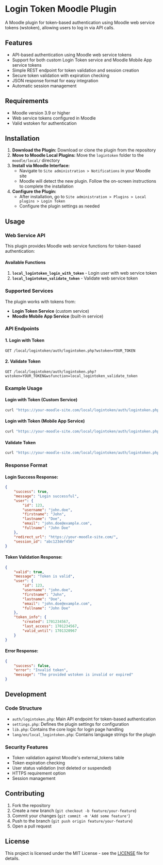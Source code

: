 
# Login Token Moodle Plugin

A Moodle plugin for token-based authentication using Moodle web service tokens (wstoken), allowing users to log in via API calls.

## Features

-   API-based authentication using Moodle web service tokens
-   Support for both custom Login Token service and Moodle Mobile App service tokens
-   Simple REST endpoint for token validation and session creation
-   Secure token validation with expiration checking
-   JSON response format for easy integration
-   Automatic session management

## Requirements

-   Moodle version 3.9 or higher
-   Web service tokens configured in Moodle
-   Valid wstoken for authentication

## Installation

1.  **Download the Plugin:** Download or clone the plugin from the repository
2.  **Move to Moodle Local Plugins:** Move the `logintoken` folder to the `moodle/local/` directory
3.  **Install via Moodle Interface:**
    -   Navigate to `Site administration > Notifications` in your Moodle site
    -   Moodle will detect the new plugin. Follow the on-screen instructions to complete the installation
4.  **Configure the Plugin:**
    -   After installation, go to `Site administration > Plugins > Local plugins > Login Token`
    -   Configure the plugin settings as needed

## Usage

### Web Service API

This plugin provides Moodle web service functions for token-based authentication:

#### Available Functions

1. **`local_logintoken_login_with_token`** - Login user with web service token
2. **`local_logintoken_validate_token`** - Validate web service token

### Supported Services

The plugin works with tokens from:
- **Login Token Service** (custom service)
- **Moodle Mobile App Service** (built-in service)

### API Endpoints

#### 1. Login with Token
```
GET /local/logintoken/auth/logintoken.php?wstoken=YOUR_TOKEN
```

#### 2. Validate Token
```
GET /local/logintoken/auth/logintoken.php?wstoken=YOUR_TOKEN&wsfunction=local_logintoken_validate_token
```

### Example Usage

#### Login with Token (Custom Service)
```bash
curl "https://your-moodle-site.com/local/logintoken/auth/logintoken.php?wstoken=abc123def456"
```

#### Login with Token (Mobile App Service)
```bash
curl "https://your-moodle-site.com/local/logintoken/auth/logintoken.php?wstoken=mobile_token_here"
```

#### Validate Token
```bash
curl "https://your-moodle-site.com/local/logintoken/auth/logintoken.php?wstoken=abc123def456&wsfunction=local_logintoken_validate_token"
```

### Response Format

#### Login Success Response:
```json
{
    "success": true,
    "message": "Login successful",
    "user": {
        "id": 123,
        "username": "john.doe",
        "firstname": "John",
        "lastname": "Doe",
        "email": "john.doe@example.com",
        "fullname": "John Doe"
    },
    "redirect_url": "https://your-moodle-site.com/",
    "session_id": "abc123def456"
}
```

#### Token Validation Response:
```json
{
    "valid": true,
    "message": "Token is valid",
    "user": {
        "id": 123,
        "username": "john.doe",
        "firstname": "John",
        "lastname": "Doe",
        "email": "john.doe@example.com",
        "fullname": "John Doe"
    },
    "token_info": {
        "created": 1701234567,
        "last_access": 1701234567,
        "valid_until": 1701320967
    }
}
```

#### Error Response:
```json
{
    "success": false,
    "error": "Invalid token",
    "message": "The provided wstoken is invalid or expired"
}
```

## Development

### Code Structure

-   `auth/logintoken.php`: Main API endpoint for token-based authentication
-   `settings.php`: Defines the plugin settings for configuration
-   `lib.php`: Contains the core logic for login page handling
-   `lang/en/local_logintoken.php`: Contains language strings for the plugin

### Security Features

-   Token validation against Moodle's external_tokens table
-   Token expiration checking
-   User status validation (not deleted or suspended)
-   HTTPS requirement option
-   Session management

## Contributing

1.  Fork the repository
2.  Create a new branch (`git checkout -b feature/your-feature`)
3.  Commit your changes (`git commit -m 'Add some feature'`)
4.  Push to the branch (`git push origin feature/your-feature`)
5.  Open a pull request

## License

This project is licensed under the MIT License - see the [LICENSE](LICENSE) file for details.
